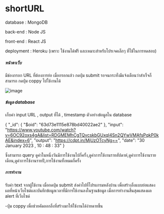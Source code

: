 # shortURL
database : MongoDB

back-end : Node JS

front-end : React JS

deployment : Heroku (เพราะ ใช้งานได้ฟรี และเหมาะสำหรับโปรเจคเล็กๆ ที่ใช้ในการทดสอบ)

##### หน้าตาเว็บ 

มีช่องกรอก URL ที่ต้องการย่อ เมื่อกรอกแล้ว กดปุ่ม submit รอจนกระทั่งมีแจ้งเตือนว่าสำเร็จก็สามารถ กดปุ่ม coppy ไปใช้งานได้

![image](https://user-images.githubusercontent.com/47472561/215530464-9f5f25f7-fab2-4aba-aedb-6da0eee0e912.png)

##### ข้อมูล database

เก็บค่า input URL , output ที่ได้ , timestamp 
ตัวอย่างข้อมูลใน database

{
  "_id": {
    "$oid": "63d73e1115e878bd40022ae2"
  },
  "input": "https://www.youtube.com/watch?v=6OC92oxs4gA&list=RDGMEMhCgTQvcskbGUxqI4Sn2QYwVMAfsPqkP0kAE&index=6",
  "output": "https://cdpt.in/MjUzOTcyNg==",
  "date": "30 January 2023 , 10 : 48 : 33"
  }

ซึ่งสามารถ query ดูค่าในหนึ่งวันมีการใช้งานไปกี่ครั้ง,ดูค่าการใช้งานรายสัปดาห์,ดูค่าการใช้งานรายเดือน,ดูค่าการใช้งานรายปี,การใช้งานทั้งหมดกี่ครั้ง

##### การทำงาน

รับค่า text จากผู้ใช้งาน เมื่อกดปุ่ม submit ส่งค่าไปที่โปรแกรมหลังบ้าน เพื่อสร้างลิ้งแบบย่อแสดงผลที่หน้าเว็บไซด์และบันทึกข้อมูลเวลาที่มีการใช้งานลงในฐานข้อมูล เมื่อการทำงานสิ้นสุดแสดงผล alert ที่เว็บไซด์

-ปุ่ม coppy เพื่อช่วยคัดลอกลิ้งที่สร้างมาให้ใช้งานได้ง่ายดายขึ้น


